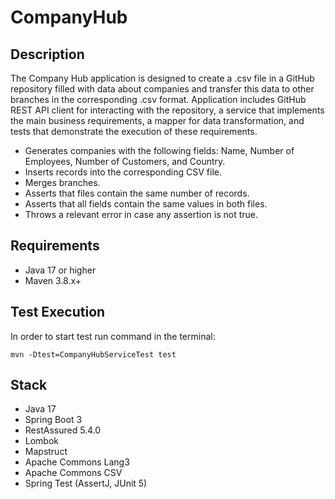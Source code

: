 # CompanyHub

## Description

The Company Hub application is designed to create a .csv file in a GitHub repository filled with data about companies and transfer this data to other branches in the corresponding .csv format. Application includes GitHub REST API client for interacting with the repository, a service that implements the main business requirements, a mapper for data transformation, and tests that demonstrate the execution of these requirements.

- Generates companies with the following fields: Name, Number of Employees, Number of Customers, and Country.
- Inserts records into the corresponding CSV file.
- Merges branches.
- Asserts that files contain the same number of records.
- Asserts that all fields contain the same values in both files.
- Throws a relevant error in case any assertion is not true.

## Requirements

- Java 17 or higher
- Maven 3.8.x+

## Test Execution

In order to start test run command in the terminal:
```shell
mvn -Dtest=CompanyHubServiceTest test
```

## Stack

- Java 17
- Spring Boot 3
- RestAssured 5.4.0
- Lombok
- Mapstruct
- Apache Commons Lang3
- Apache Commons CSV
- Spring Test (AssertJ, JUnit 5)